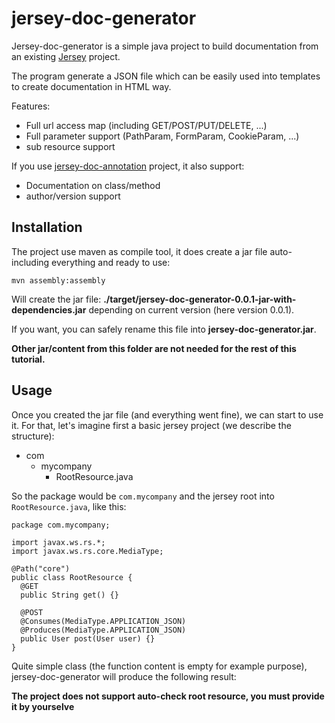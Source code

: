 jersey-doc-generator
====================

Jersey-doc-generator is a simple java project to build documentation from an existing [Jersey](http://jersey.java.net/)
project.

The program generate a JSON file which can be easily used into templates to create documentation in HTML way.

Features:
  * Full url access map (including GET/POST/PUT/DELETE, ...)
  * Full parameter support (PathParam, FormParam, CookieParam, ...)
  * sub resource support

If you use [jersey-doc-annotation](https://github.com/Deisss/jersey-doc-annotation) project, it also support:
  * Documentation on class/method
  * author/version support



Installation
------------

The project use maven as compile tool, it does create a jar file auto-including everything and ready to use:

    mvn assembly:assembly

Will create the jar file: **./target/jersey-doc-generator-0.0.1-jar-with-dependencies.jar** depending on current
version (here version 0.0.1).

If you want, you can safely rename this file into __jersey-doc-generator.jar__.

__Other jar/content from this folder are not needed for the rest of this tutorial.__



Usage
-----

Once you created the jar file (and everything went fine), we can start to use it. For that, let's imagine first a basic
jersey project (we describe the structure):
  * com
    * mycompany
      * RootResource.java

So the package would be `com.mycompany` and the jersey root into `RootResource.java`, like this:

    package com.mycompany;
    
    import javax.ws.rs.*;
    import javax.ws.rs.core.MediaType;

    @Path("core")
    public class RootResource {
      @GET
      public String get() {}
      
      @POST
      @Consumes(MediaType.APPLICATION_JSON)
      @Produces(MediaType.APPLICATION_JSON)
      public User post(User user) {}
    }

Quite simple class (the function content is empty for example purpose), 
jersey-doc-generator will produce the following result:




**The project does not support auto-check root resource, you must provide it by yourselve**

